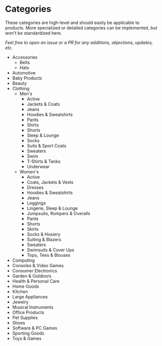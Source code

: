# Categories

These categories are high-level and should easily be applicable to products. More specialized or detailed categories can be implemented, but won't be standardized here.

*Feel free to open an issue or a PR for any additions, objections, updates, etc.*

* Accessories
  * Belts
  * Hats
* Automotive
* Baby Products
* Beauty
* Clothing
  * Men's
    * Active
    * Jackets & Coats
    * Jeans
    * Hoodies & Sweatshirts
    * Pants
    * Shirts
    * Shorts
    * Sleep & Lounge
    * Socks
    * Suits & Sport Coats
    * Sweaters
    * Swim
    * T-Shirts & Tanks
    * Underwear
  * Women's
    * Active
    * Coats, Jackets & Vests
    * Dresses
    * Hoodies & Sweatshirts
    * Jeans
    * Leggings
    * Lingerie, Sleep & Lounge
    * Jumpsuits, Rompers & Overalls
    * Pants
    * Shorts
    * Skirts
    * Socks & Hosiery
    * Suiting & Blazers
    * Sweaters
    * Swimsuits & Cover Ups
    * Tops, Tees & Blouses
* Computing
* Consoles & Video Games
* Consumer Electronics
* Garden & Outdoors
* Health & Personal Care
* Home Goods
* Kitchen
* Large Appliances
* Jewelry
* Musical Instruments
* Office Products
* Pet Supplies
* Shoes
* Software & PC Games
* Sporting Goods
* Toys & Games
